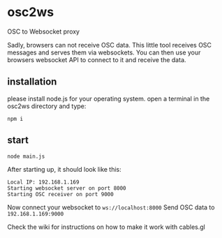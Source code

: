 # osc2ws
OSC to Websocket proxy

Sadly, browsers can not receive OSC data. This little tool receives OSC messages and serves them via websockets.
You can then use your browsers websocket API to connect to it and receive the data.


## installation

please install node.js for your operating system. open a terminal in the osc2ws directory and type:

`npm i`

## start

`node main.js`

After starting up, it should look like this:

```
Local IP: 192.168.1.169
Starting websocket server on port 8000
Starting OSC receiver on port 9000
```

Now connect your websocket to `ws://localhost:8000`
Send OSC data to `192.168.1.169:9000`

Check the wiki for instructions on how to make it work with cables.gl
